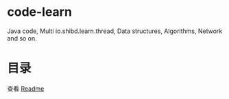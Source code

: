 # code-learn
Java code, Multi io.shibd.learn.thread, Data structures, Algorithms, Network and so on.

# 目录

查看 [Readme](./src/main/java/io/shibd/Readme.java)